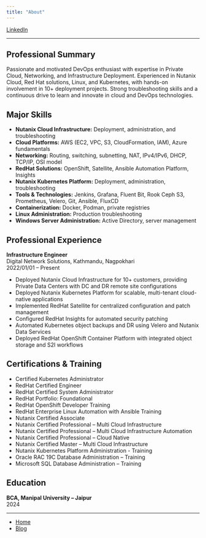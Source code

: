 ```yaml
---
title: "About"
---
```


[LinkedIn](https://linkedin.com/in/mangal-lopchan)

---
## Professional Summary
Passionate and motivated DevOps enthusiast with expertise in Private Cloud, Networking, and Infrastructure Deployment. Experienced in Nutanix Cloud, Red Hat solutions, Linux, and Kubernetes, with hands-on involvement in 10+ deployment projects. Strong troubleshooting skills and a continuous drive to learn and innovate in cloud and DevOps technologies.

## Major Skills
- **Nutanix Cloud Infrastructure:** Deployment, administration, and troubleshooting
- **Cloud Platforms:** AWS (EC2, VPC, S3, CloudFormation, IAM), Azure fundamentals
- **Networking:** Routing, switching, subnetting, NAT, IPv4/IPv6, DHCP, TCP/IP, OSI model
- **RedHat Solutions:** OpenShift, Satellite, Ansible Automation Platform, Insights
- **Nutanix Kubernetes Platform:** Deployment, administration, troubleshooting
- **Tools & Technologies:** Jenkins, Grafana, Fluent Bit, Rook Ceph S3, Prometheus, Velero, Git, Ansible, FluxCD
- **Containerization:** Docker, Podman, private registries
- **Linux Administration:** Production troubleshooting
- **Windows Server Administration:** Active Directory, server management

## Professional Experience
**Infrastructure Engineer**  
Digital Network Solutions, Kathmandu, Nagpokhari  
2022/01/01 – Present

- Deployed Nutanix Cloud Infrastructure for 10+ customers, providing Private Data Centers with DC and DR remote site configurations
- Deployed Nutanix Kubernetes Platform for scalable, multi-tenant cloud-native applications
- Implemented RedHat Satellite for centralized configuration and patch management
- Configured RedHat Insights for automated security patching
- Automated Kubernetes object backups and DR using Velero and Nutanix Data Services
- Deployed RedHat OpenShift Container Platform with integrated object storage and S2I workflows

## Certifications & Training
- Certified Kubernetes Administrator
- RedHat Certified Engineer
- RedHat Certified System Administrator
- RedHat Portfolio: Foundational
- RedHat OpenShift Developer Training
- RedHat Enterprise Linux Automation with Ansible Training
- Nutanix Certified Associate
- Nutanix Certified Professional – Multi Cloud Infrastructure
- Nutanix Certified Professional – Multi Cloud Infrastructure Automation
- Nutanix Certified Professional – Cloud Native
- Nutanix Certified Master – Multi Cloud Infrastructure
- Nutanix Kubernetes Platform Administration - Training
- Oracle RAC 19C Database Administration – Training
- Microsoft SQL Database Administration – Training

## Education
**BCA, Manipal University – Jaipur**  
2024

---

- [Home](index.md)
- [Blog](_posts/2025-06-04-fluxcd-gitops-getting-started.md)

